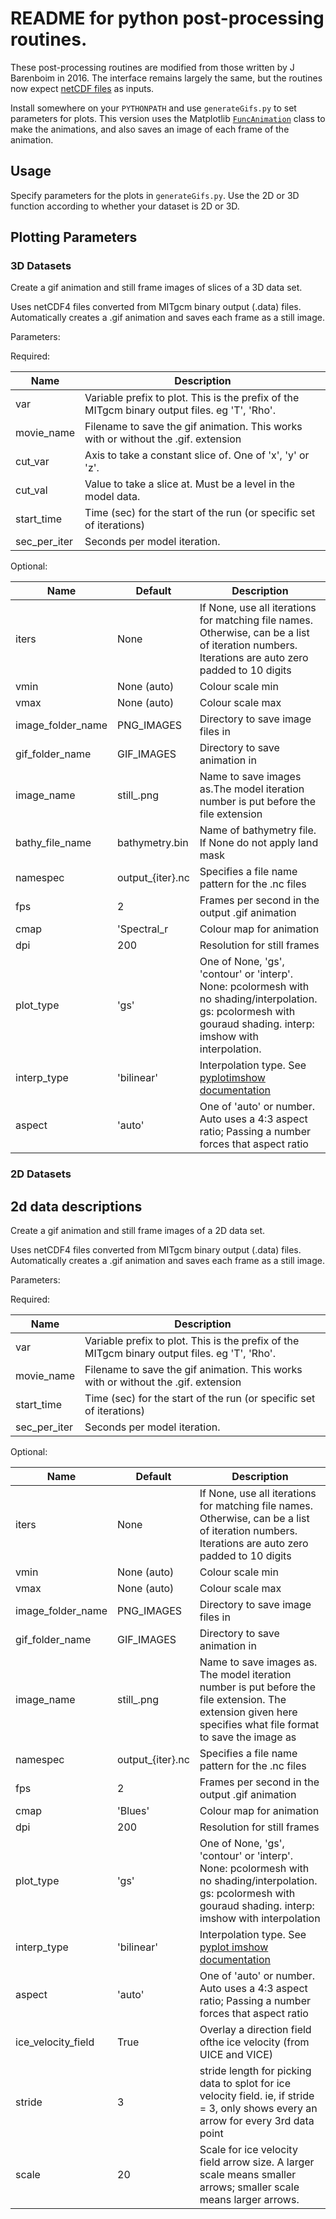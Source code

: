# README for python post-processing routines.
These post-processing routines are modified from those written by J Barenboim in 2016. The interface remains largely the same, but the routines now expect [netCDF files](https://github.com/timghill/netCDFbinary) as inputs.

Install somewhere on your `PYTHONPATH` and use `generateGifs.py` to set parameters for plots. This version uses the Matplotlib [`FuncAnimation`](https://matplotlib.org/api/_as_gen/matplotlib.animation.FuncAnimation.html#matplotlib.animation.FuncAnimation) class to make the animations, and also saves an image of each frame of the animation.

## Usage
Specify parameters for the plots in `generateGifs.py`. Use the 2D or 3D function according to whether your dataset is 2D or 3D.

## Plotting Parameters

### 3D Datasets
Create a gif animation and still frame images of slices of a 3D data set.

Uses netCDF4 files converted from MITgcm binary output (.data) files.
Automatically creates a .gif animation and saves each frame as a still
image.

Parameters:

Required:

Name        |   Description
----        |   ------------------
var         |   Variable prefix to plot. This is the prefix of the MITgcm binary output files. eg 'T', 'Rho'.
movie_name  |   Filename to save the gif animation. This works with or without the .gif. extension
cut_var     |   Axis to take a constant slice of. One of 'x', 'y' or 'z'.
cut_val     |   Value to take a slice at. Must be a level in the model data.
start_time  |   Time (sec) for the start of the run (or specific set of iterations)
sec_per_iter|   Seconds per model iteration.

Optional:

Name                |   Default     |   Description
--------------------|---------------|--------------------
iters               |   None        |   If None, use all iterations for matching file names. Otherwise,  can be a list of iteration numbers. Iterations are auto zero padded to 10 digits
vmin                |   None (auto) |   Colour scale min
vmax                |   None (auto) |   Colour scale max
image_folder_name   |   PNG_IMAGES  |   Directory to save image files in
gif_folder_name     |   GIF_IMAGES  |   Directory to save animation in
image_name          |   still_.png  |   Name to save images as.The model iteration number is put before the file extension
bathy_file_name     |   bathymetry.bin| Name of bathymetry file. If None do not apply land mask
namespec            |   output_{iter}.nc    |   Specifies a file name pattern for the .nc files
fps                 |   2           |   Frames per second in the output .gif animation
cmap                |   'Spectral_r|   Colour map for animation
dpi                 |   200         |   Resolution for still frames
plot_type           |   'gs'        |   One of None, 'gs', 'contour' or 'interp'. None: pcolormesh with no shading/interpolation. gs: pcolormesh with gouraud shading. interp: imshow with interpolation.
interp_type         |   'bilinear'  |   Interpolation type. See [pyplotimshow documentation](https://matplotlib.org/api/_as_gen/matplotlib.pyplot.imshow.html)
aspect              |   'auto'      |   One of 'auto' or number. Auto uses a 4:3 aspect ratio; Passing a number forces that aspect ratio

### 2D Datasets


2d data descriptions
-----------------------------
Create a gif animation and still frame images of a 2D data set.

Uses netCDF4 files converted from MITgcm binary output (.data) files.
Automatically creates a .gif animation and saves each frame as a still
image.

Parameters:

Required:

Name        |   Description
------------|-------------------
var         |   Variable prefix to plot. This is the prefix of the MITgcm binary output files. eg 'T', 'Rho'.
movie_name  |   Filename to save the gif animation. This works with or without the .gif. extension
start_time  |   Time (sec) for the start of the run (or specific  set of iterations)
sec_per_iter|   Seconds per model iteration.

Optional:

Name                |   Default       |   Description
--------------------|---------------  |--------------------
iters               |   None          |   If None, use all iterations for matching file names. Otherwise, can be a list of iteration numbers. Iterations are auto zero padded to 10 digits
vmin                |   None (auto)   |   Colour scale min
vmax                |   None (auto)   |   Colour scale max
image_folder_name   |   PNG_IMAGES    |   Directory to save image files in
gif_folder_name     |   GIF_IMAGES    |   Directory to save animation in
image_name          |   still_.png    |   Name to save images as. The model iteration number is put before the file extension. The extension given here specifies what file format to save the image as
namespec            | output_{iter}.nc|   Specifies a file name pattern for the .nc files
fps                 |     2           |   Frames per second in the output .gif animation
cmap                |   'Blues'       |   Colour map for animation
dpi                 |   200           |   Resolution for still frames
plot_type           |   'gs'          |   One of None, 'gs', 'contour' or 'interp'. None: pcolormesh with no shading/interpolation. gs: pcolormesh with gouraud shading. interp: imshow with interpolation
interp_type         |   'bilinear'    |   Interpolation type. See [pyplot imshow documentation]( https://matplotlib.org/api/_as_gen/matplotlib.pyplot.imshow.html)
aspect              |   'auto'        |   One of 'auto' or number. Auto uses a 4:3 aspect ratio; Passing a number forces that aspect ratio
ice_velocity_field  |   True          |   Overlay a direction field ofthe ice velocity (from UICE and VICE)
stride              |   3             |   stride length for picking data to splot for ice velocity field. ie, if stride = 3, only shows every an arrow for every 3rd data point
scale               |   20            |   Scale for ice velocity field arrow size. A larger scale means smaller arrows; smaller scale means larger arrows.
